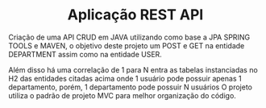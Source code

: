 <h1 align="center">Aplicação REST API</h1>

Criação de uma API CRUD em JAVA utilizando como base a JPA SPRING TOOLS e MAVEN, o objetivo deste projeto um POST e GET na entidade DEPARTMENT assim como na entidade USER.

Além disso há uma correlação de 1 para N entra as tabelas instanciadas no H2 das entidades citadas acima onde 1 usuário pode possuir apenas 1 departamento, porém, 1 departamento pode possuir N usuários
O projeto utiliza o padrão de projeto MVC para melhor organização do código.
